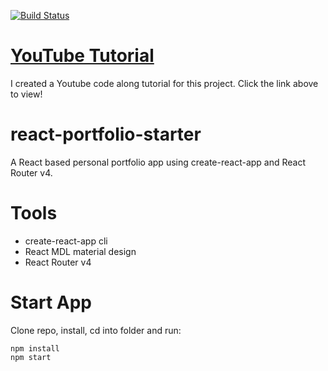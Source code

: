 [![Build Status](https://dev.azure.com/mdandan/Portfolio/_apis/build/status/mikedandan.portfolio?branchName=master)](https://dev.azure.com/mdandan/Portfolio/_build/latest?definitionId=7&branchName=master)

# [YouTube Tutorial](https://www.youtube.com/playlist?list=PL3KAvm6JMiowqFTXj3oPQkhP7aCgRHFTm)
I created a Youtube code along tutorial for this project. Click the link above to view!

# react-portfolio-starter
A React based personal portfolio app using create-react-app and React Router v4.

# Tools
* create-react-app cli
* React MDL material design
* React Router v4

# Start App
Clone repo, install, cd into folder and run:
```git
npm install
npm start
```
